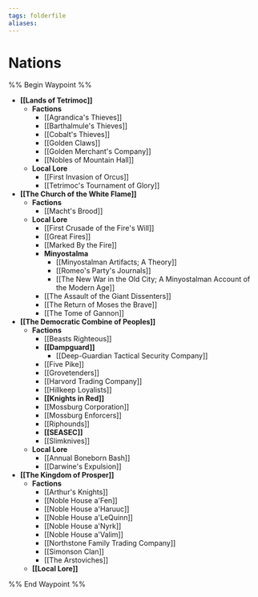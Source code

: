 ```yaml
---
tags: folderfile
aliases:
---
```


# Nations
%% Begin Waypoint %%
- **[[Lands of Tetrimoc]]**
	- **Factions**
		- [[Agrandica's Thieves]]
		- [[Barthalmule's Thieves]]
		- [[Cobalt's Thieves]]
		- [[Golden Claws]]
		- [[Golden Merchant's Company]]
		- [[Nobles of Mountain Hall]]
	- **Local Lore**
		- [[First Invasion of Orcus]]
		- [[Tetrimoc's Tournament of Glory]]
- **[[The Church of the White Flame]]**
	- **Factions**
		- [[Macht's Brood]]
	- **Local Lore**
		- [[First Crusade of the Fire's Will]]
		- [[Great Fires]]
		- [[Marked By the Fire]]
		- **Minyostalma**
			- [[Minyostalman Artifacts; A Theory]]
			- [[Romeo's Party's Journals]]
			- [[The New War in the Old City; A Minyostalman Account of the Modern Age]]
		- [[The Assault of the Giant Dissenters]]
		- [[The Return of Moses the Brave]]
		- [[The Tome of Gannon]]
- **[[The Democratic Combine of Peoples]]**
	- **Factions**
		- [[Beasts Righteous]]
		- **[[Dampguard]]**
			- [[Deep-Guardian Tactical Security Company]]
		- [[Five Pike]]
		- [[Grovetenders]]
		- [[Harvord Trading Company]]
		- [[Hillkeep Loyalists]]
		- **[[Knights in Red]]**
		- [[Mossburg Corporation]]
		- [[Mossburg Enforcers]]
		- [[Riphounds]]
		- **[[SEASEC]]**
		- [[Slimknives]]
	- **Local Lore**
		- [[Annual Boneborn Bash]]
		- [[Darwine's Expulsion]]
- **[[The Kingdom of Prosper]]**
	- **Factions**
		- [[Arthur's Knights]]
		- [[Noble House a'Fen]]
		- [[Noble House a'Haruuc]]
		- [[Noble House a'LeQuinn]]
		- [[Noble House a'Nyrk]]
		- [[Noble House a'Valim]]
		- [[Northstone Family Trading Company]]
		- [[Simonson Clan]]
		- [[The Arstoviches]]
	- **[[Local Lore]]**

%% End Waypoint %%
